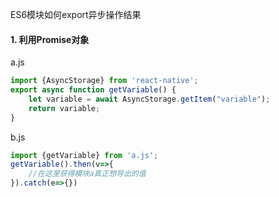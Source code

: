 ES6模块如何export异步操作结果

#### 1. 利用Promise对象

a.js

```jsx
import {AsyncStorage} from 'react-native';
export async function getVariable() {
    let variable = await AsyncStorage.getItem("variable");
    return variable;
}
```

b.js

```jsx
import {getVariable} from 'a.js';
getVariable().then(v=>{
    //在这里获得模块a真正想导出的值
}).catch(e=>{})
```

